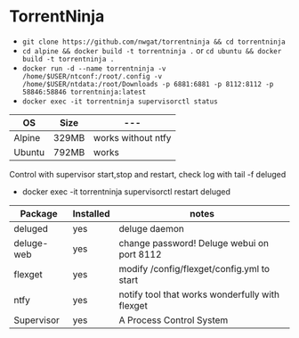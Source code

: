 # TorrentNinja
* `git clone https://github.com/nwgat/torrentninja && cd torrentninja`
* `cd alpine && docker build -t torrentninja .` or `cd ubuntu && docker build -t torrentninja .`
* `docker run -d --name torrentninja -v /home/$USER/ntconf:/root/.config -v /home/$USER/ntdata:/root/Downloads -p 6881:6881 -p 8112:8112 -p 58846:58846 torrentninja:latest`
* `docker exec -it torrentninja supervisorctl status`

| OS | Size |---|
|--------|---|---|
| Alpine | 329MB | works without ntfy |
| Ubuntu | 792MB | works |

Control with supervisor start,stop and restart, check log with tail -f deluged
* docker exec -it torrentninja supervisorctl restart deluged


| Package | Installed | notes |
|--------|---| --- | 
| deluged | yes | deluge daemon |
| deluge-web | yes | change password! Deluge webui on port 8112|
| flexget | yes | modify /config/flexget/config.yml to start|
| ntfy | yes | notify tool that works wonderfully with flexget  |
| Supervisor | yes | A Process Control System |


